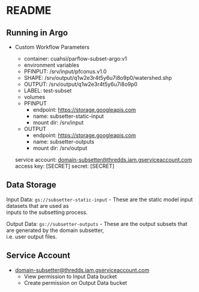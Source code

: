 # README


## Running in Argo

- Custom Workflow Parameters
    - container: cuahsi/parflow-subset-argo:v1
    - environment variables
	- PFINPUT: /srv/input/pfconus.v1.0
	- SHAPE: /srv/output/q1w2e3r4t5y6u7i8o9p0/watershed.shp
	- OUTPUT: /srv/output/q1w2e3r4t5y6u7i8o9p0
	- LABEL: test-subset
    - volumes
	- PFINPUT
	    - endpoint: https://storage.googleapis.com
	    - name: subsetter-static-input
	    - mount dir: /srv/input
	- OUTPUT
	    - endpoint: https://storage.googleapis.com
	    - name: subsetter-outputs
	    - mount dir: /srv/output
  
  service account: domain-subsetter@thredds.iam.gserviceaccount.com
  access key: [SECRET]
  secret: [SECRET]


## Data Storage

Input Data: `gs://subsetter-static-input`
    - These are the static model input datasets that are used as  
      inputs to the subsetting process.  

Output Data: `gs://subsetter-outputs`
    - These are the output subsets that are generated by the domain subsetter,  
      i.e. user output files.  

## Service Account

- domain-subsetter@thredds.iam.gserviceaccount.com  
  - View permission to Input Data bucket  
  - Create permission on Output Data bucket  
